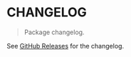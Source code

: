 # CHANGELOG

> Package changelog.

See [GitHub Releases](https://github.com/stdlib-js/stats-base-nanvariancetk/releases) for the changelog.